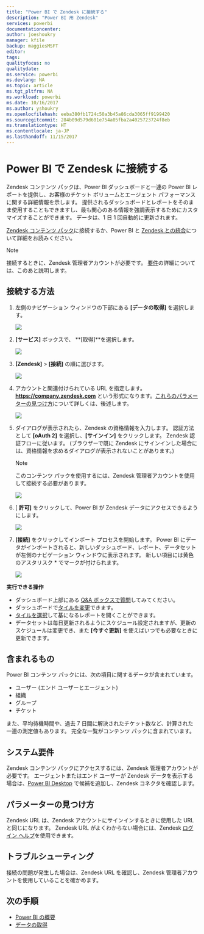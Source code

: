 ```yaml
---
title: "Power BI で Zendesk に接続する"
description: "Power BI 用 Zendesk"
services: powerbi
documentationcenter: 
author: joeshoukry
manager: kfile
backup: maggiesMSFT
editor: 
tags: 
qualityfocus: no
qualitydate: 
ms.service: powerbi
ms.devlang: NA
ms.topic: article
ms.tgt_pltfrm: NA
ms.workload: powerbi
ms.date: 10/16/2017
ms.author: yshoukry
ms.openlocfilehash: eeba380fb1724c50a3b45a86cda3065ff9199420
ms.sourcegitcommit: 284b09d579d601e754a05fba2a4025723724f8eb
ms.translationtype: HT
ms.contentlocale: ja-JP
ms.lasthandoff: 11/15/2017
---
```

# <a name="connect-to-zendesk-with-power-bi"></a>Power BI で Zendesk に接続する
Zendesk コンテンツ パックは、Power BI ダッシュボードと一連の Power BI レポートを提供し、お客様のチケット ボリュームとエージェント パフォーマンスに関する詳細情報を示します。 提供されるダッシュボードとレポートをそのまま使用することもできますし、最も関心のある情報を強調表示するためにカスタマイズすることができます。  データは、1 日 1 回自動的に更新されます。 

[Zendesk コンテンツ パック](https://app.powerbi.com/getdata/services/zendesk)に接続するか、Power BI と [Zendesk との統合](https://powerbi.microsoft.com/integrations/zendesk)について詳細をお読みください。

>[!NOTE]
>接続するときに、Zendesk 管理者アカウントが必要です。 [要件](#Requirements)の詳細については、このあと説明します。

## <a name="how-to-connect"></a>接続する方法
1. 左側のナビゲーション ウィンドウの下部にある **[データの取得]** を選択します。
   
   ![](media/service-connect-to-zendesk/pbi_getdata.png)
2. **[サービス]** ボックスで、 **[取得]**を選択します。
   
   ![](media/service-connect-to-zendesk/pbi_getservices.png) 
3. **[Zendesk]** \> **[接続]** の順に選びます。
   
   ![](media/service-connect-to-zendesk/zendesk.png)
4. アカウントと関連付けられている URL を指定します。 **https://company.zendesk.com** という形式になります。[これらのパラメーターの見つけ方](#FindingParams)について詳しくは、後述します。
   
   ![](media/service-connect-to-zendesk/pbi_zendeskconnect.png)
5. ダイアログが表示されたら、Zendesk の資格情報を入力します。  認証方法として **[oAuth 2]** を選択し、**[サインイン]** をクリックします。 Zendesk 認証フローに従います。 (ブラウザーで既に Zendesk にサインインした場合には、資格情報を求めるダイアログが表示されないことがあります。)
   
   > [!NOTE]
   > このコンテンツ パックを使用するには、Zendesk 管理者アカウントを使用して接続する必要があります。 
   > 
   > 
   
   ![](media/service-connect-to-zendesk/pbi_zendesksignin.png)
6. [ **許可]** をクリックして、Power BI が Zendesk データにアクセスできるようにします。
   
   ![](media/service-connect-to-zendesk/zendesk2.jpg)
7. **[接続]** をクリックしてインポート プロセスを開始します。 Power BI にデータがインポートされると、新しいダッシュボード、レポート、データセットが左側のナビゲーション ウィンドウに表示されます。 新しい項目には黄色のアスタリスク \* でマークが付けられます。
   
   ![](media/service-connect-to-zendesk/pbi_zendeskdash.png)

**実行できる操作**

* ダッシュボード上部にある [Q&A ボックスで質問](service-q-and-a.md)してみてください。
* ダッシュボードで[タイルを変更](service-dashboard-edit-tile.md)できます。
* [タイルを選択](service-dashboard-tiles.md)して基になるレポートを開くことができます。
* データセットは毎日更新されるようにスケジュール設定されますが、更新のスケジュールは変更でき、また **[今すぐ更新]** を使えばいつでも必要なときに更新できます。

## <a name="whats-included"></a>含まれるもの
Power BI コンテンツ パックには、次の項目に関するデータが含まれています。  

* ユーザー (エンド ユーザーとエージェント)  
* 組織  
* グループ  
* チケット  

また、平均待機時間や、過去 7 日間に解決されたチケット数など、計算された一連の測定値もあります。 完全な一覧がコンテンツ パックに含まれています。

<a name="Requirements"></a>

## <a name="system-requirements"></a>システム要件
Zendesk コンテンツ パックにアクセスするには、Zendesk 管理者アカウントが必要です。 エージェントまたはエンド ユーザーが Zendesk データを表示する場合は、[Power BI Desktop](desktop-connect-to-data.md) で候補を追加し、Zendesk コネクタを確認します。

<a name="FindingParams"></a>

## <a name="finding-parameters"></a>パラメーターの見つけ方
Zendesk URL は、Zendesk アカウントにサインインするときに使用した URL と同じになります。 Zendesk URL がよくわからない場合には、Zendesk [ログイン ヘルプ](https://www.zendesk.com/login/)を使用できます。

## <a name="troubleshooting"></a>トラブルシューティング
接続の問題が発生した場合は、Zendesk URL を確認し、Zendesk 管理者アカウントを使用していることを確かめます。

## <a name="next-steps"></a>次の手順
* [Power BI の概要](service-get-started.md)
* [データの取得](service-get-data.md)

